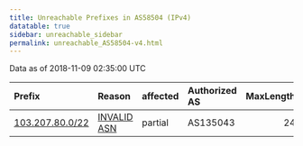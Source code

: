 ```yaml
---
title: Unreachable Prefixes in AS58504 (IPv4)
datatable: true
sidebar: unreachable_sidebar
permalink: unreachable_AS58504-v4.html
---
```


Data as of 2018-11-09 02:35:00 UTC


<div class="datatable-begin"></div>

| Prefix                                                   | Reason                                                                                                 | affected   | Authorized AS   |   MaxLength | Anchor                                       |   unreachable /24s |
|:---------------------------------------------------------|:-------------------------------------------------------------------------------------------------------|:-----------|:----------------|------------:|:---------------------------------------------|-------------------:|
| [103.207.80.0/22](https://stat.ripe.net/103.207.80.0/22) | [INVALID ASN](https://rpki-validator.ripe.net/announcement-preview?asn=AS58504&prefix=103.207.80.0/22) | partial    | AS135043        |          24 | [APNIC](unreachable_APNIC_RPKI_Root-v4.html) |                  4 |

<div class="datatable-end"></div>